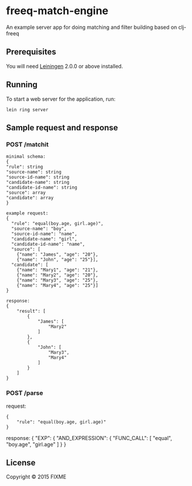 # freeq-match-engine

An example server app for doing matching and filter building based on clj-freeq

## Prerequisites

You will need [Leiningen][] 2.0.0 or above installed.

[leiningen]: https://github.com/technomancy/leiningen

## Running

To start a web server for the application, run:

    lein ring server

## Sample request and response
### POST /matchit
    minimal schema:
    {
    "rule": string
    "source-name": string
    "source-id-name": string
    "candidate-name": string
    "candidate-id-name": string
    "source": array
    "candidate": array
    }

    example request:
    {
      "rule": "equal(boy.age, girl.age)",
      "source-name": "boy",
      "source-id-name": "name",
      "candidate-name": "girl",
      "candidate-id-name": "name",
      "source": [
        {"name": "James", "age": "20"},
        {"name": "John", "age": "25"}],
      "candidate": [
        {"name": "Mary1", "age": "21"},
        {"name": "Mary2", "age": "20"},
        {"name": "Mary3", "age": "25"},
        {"name": "Mary4", "age": "25"}]
    }

    response:
    {
        "result": [
            {
                "James": [
                    "Mary2"
                ]
            },
            {
                "John": [
                    "Mary3",
                    "Mary4"
                ]
            }
        ]
    }

### POST /parse
request:

    {
        "rule": "equal(boy.age, girl.age)"
    }

response:
   {
    "EXP": {
        "AND_EXPRESSION": {
            "FUNC_CALL": [
                "equal",
                "boy.age",
                "girl.age"
            ]
        }
    }

## License

Copyright © 2015 FIXME
